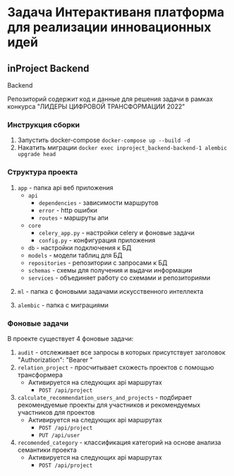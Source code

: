 # Задача Интерактиваня платформа для реализации инновационных идей
## inProject Backend
Backend

Репозиторий содержит код и данные для решения задачи в рамках конкурса "ЛИДЕРЫ ЦИФРОВОЙ ТРАНСФОРМАЦИИ 2022"

### Инструкция сборки
1. Запустить docker-compose
   ```docker-compose up --build -d```
2. Накатить миграции
   ```docker exec inproject_backend-backend-1 alembic upgrade head```

### Cтруктура проекта
1. ```app``` - папка api веб приложения
   - ```api```
     - ```dependencies``` - зависимости маршрутов
     - ```error``` - http ошибки
     - ```routes``` - маршруты апи
   - ```core```
     - ```celery_app.py``` - настройки celery и фоновые задачи
     - ```config.py``` - конфигурация приложения
   - ```db``` - настройки подключения к БД
   - ```models``` - модели таблиц для БД
   - ```repositories``` - репозитории с запросами к БД
   - ```schemas``` - схемы для получения и выдачи информации
   - ```services``` - объединяет работу со схемами и репозиториями
<!--  -->
2. ```ml``` - папка с фоновыми задачами искусственного интеллекта
<!--  -->
3. ```alembic``` - папка с миграциями


### Фоновые задачи
В проекте существует 4 фоновые задачи:
1. ```audit``` - отслеживает все запросы в которых присутствует заголовок "Authorization": "Bearer <token>"
2. ```relation_project``` - просчитывает схожесть проектов с помощью трансформера
   - Активируется на следующих api маршрутах
     - ```POST /api/project```
3. ```calculate_recommendation_users_and_projects``` - подбирает рекомендуемые проекты для участников и рекомендуемых участников для проектов
   - Активируется на следующих api маршрутах
     - ```POST /api/project```
     - ```PUT /api/user```
4. ```recomended_category``` - классификация категорий на основе анализа семантики проекта
   - Активируется на следующих api маршрутах
     - ```POST /api/project```
